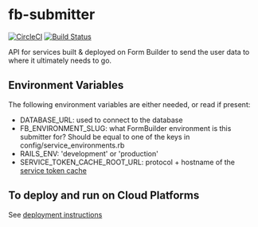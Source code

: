 # fb-submitter

[![CircleCI](https://circleci.com/gh/ministryofjustice/fb-submitter/tree/master.svg?style=svg)](https://circleci.com/gh/ministryofjustice/fb-submitter/tree/master)
[![Build Status](https://travis-ci.org/ministryofjustice/fb-submitter.svg?branch=master)](https://travis-ci.org/ministryofjustice/fb-submitter)

API for services built &amp; deployed on Form Builder to send the user data to
where it ultimately needs to go.

## Environment Variables

The following environment variables are either needed, or read if present:

- DATABASE_URL: used to connect to the database
- FB_ENVIRONMENT_SLUG: what FormBuilder environment is this submitter for?
  Should be equal to one of the keys in config/service_environments.rb
- RAILS_ENV: 'development' or 'production'
- SERVICE_TOKEN_CACHE_ROOT_URL: protocol + hostname of the
  [service token cache](https://github.com/ministryofjustice/fb-service-token-cache)

## To deploy and run on Cloud Platforms

See [deployment instructions](DEPLOY.md)
